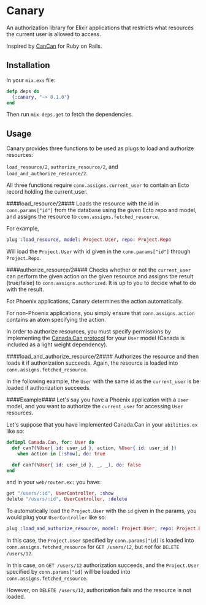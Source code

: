 Canary
======

An authorization library for Elixir applications that restricts what resources
the current user is allowed to access.

Inspired by [CanCan](https://github.com/CanCanCommunity/cancancan) for Ruby on Rails.

## Installation ##
In your ```mix.exs``` file:
```elixir
defp deps do
  {:canary, "~> 0.1.0"}
end
```

Then run ```mix deps.get``` to fetch the dependencies.

## Usage ##

Canary provides three functions to be used as plugs to load and authorize resources:

```load_resource/2```, ```authorize_resource/2```, and ```load_and_authorize_resource/2```.

All three functions require ```conn.assigns.current_user``` to contain an Ecto record holding the current_user.

####load_resource/2####
Loads the resource with the id in ```conn.params["id"]``` from the database using the given Ecto repo and model, and assigns the resource to ```conn.assigns.fetched_resource```.

For example,

```elixir
plug :load_resource, model: Project.User, repo: Project.Repo
```
Will load the ```Project.User``` with id given in the ```conn.params["id"]``` through ```Project.Repo```.

####authorize_resource/2####
Checks whether or not the ```current_user``` can perform the given action on the given resource and assigns the result (true/false) to ```conn.assigns.authorized```. It is up to you to decide what to do with the result.

For Phoenix applications, Canary determines the action automatically.

For non-Phoenix applications, you simply ensure that ```conn.assigns.action``` contains an atom specifying the action.

In order to authorize resources, you must specify permissions by implementing the [Canada.Can protocol](https://github.com/jarednorman/canada) for your ```User``` model (Canada is included as a light weight dependency).

####load_and_authorize_resource/2####
Authorizes the resource and then loads it if authorization succeeds. Again, the resource is loaded into ```conn.assigns.fetched_resource```.

In the following example, the ```User``` with the same id as the ```current_user``` is be loaded if authorization succeeds.

####Example####
Let's say you have a Phoenix application with a ```User``` model, and you want to authorize the ```current_user``` for accessing ```User``` resources.

Let's suppose that you have implemented Canada.Can in your ```abilities.ex``` like so:

```elixir
defimpl Canada.Can, for: User do
  def can?(%User{ id: user_id }, action, %User{ id: user_id })
    when action in [:show], do: true

  def can?(%User{ id: user_id }, _, _), do: false
end
```
and in your ```web/router.ex:``` you have:

```elixir
get "/users/:id", UserController, :show
delete "/users/:id", UserController, :delete
```

To automatically load the  ```Project.User``` with the ```id``` given in the params, you would plug your ```UserController``` like so:

```elixir
plug :load_and_authorize_resource, model: Project.User, repo: Project.Repo
```

In this case, the ```Project.User``` specified by ```conn.params["id]``` is loaded into ```conn.assigns.fetched_resource``` for ```GET /users/12```, but _not_ for ```DELETE /users/12```.

In this case, on ```GET /users/12``` authorization succeeds, and the ```Project.User``` specified by ```conn.params["id]``` will be loaded into ```conn.assigns.fetched_resource```.

However, on ```DELETE /users/12```, authorization fails and the resource is not loaded. 
